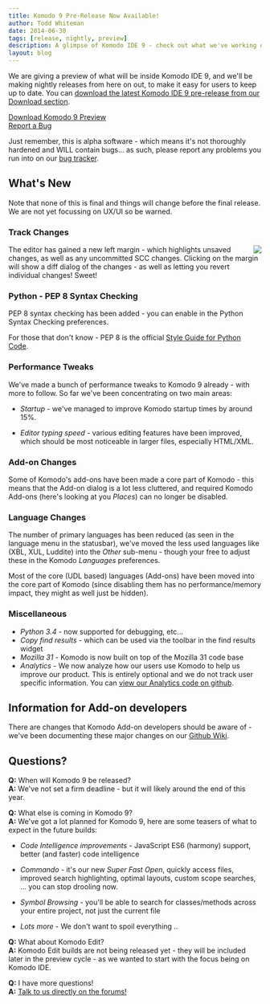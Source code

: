 ```yaml
---
title: Komodo 9 Pre-Release Now Available!
author: Todd Whiteman
date: 2014-06-30
tags: [release, nightly, preview]
description: A glimpse of Komodo IDE 9 - check out what we've working on and contribute towards the next version by reporting bugs or enhancement ideas.
layout: blog
---
```


We are giving a preview of what will be inside Komodo IDE 9, and we'll be making
nightly releases from here on out, to make it easy for users to keep up to date.
You can [download the latest Komodo IDE 9 pre-release from our Download section](/download#preview).

<div class="centered">
    <div class="spacer"></div>
    <a href="/download#preview" class="button big primary">
        <i class="icon icon-download"></i>
        Download Komodo 9 Preview
    </a>
    <div class="spacer-half"></div>
    <span>
        <i class="icon icon-bug"></i>
        <a href="https://bugs.activestate.com/enter_bug.cgi?product=Komodo&version=9.0.0%20preview" target="_blank">Report a Bug</a>
    </span>
</div>

Just remember, this is alpha software - which means it's not thoroughly hardened
and WILL contain bugs... as such, please report any problems you run into on our [bug tracker](https://bugs.activestate.com/enter_bug.cgi?product=Komodo&version=9.0.0%20preview).

## What's New

Note that none of this is final and things will change before the final release.
We are not yet focussing on UX/UI so be warned.

### Track Changes

<a href="/images/blog/2014-06/editor-margins-mockup.png" class="lightbox" title="Track Changes mockup - subject to change">
<img src="/images/blog/2014-06/editor-margins-mockup-thumb.png" align="right">
</a>

The editor has gained a new left margin - which highlights unsaved changes, as
well as any uncommitted SCC changes. Clicking on the margin will show a diff
dialog of the changes - as well as letting you revert individual changes! Sweet!

### Python - PEP 8 Syntax Checking

PEP 8 syntax checking has been added - you can enable in the Python Syntax
Checking preferences.

For those that don't know - PEP 8 is the official [Style Guide for Python Code](http://legacy.python.org/dev/peps/pep-0008/).

### Performance Tweaks

We've made a bunch of performance tweaks to Komodo 9 already - with more to
follow. So far we've been concentrating on two main areas:

* *Startup* - we've managed to improve Komodo startup times by around 15%.

* *Editor typing speed* - various editing features have been improved, which
  should be most noticeable in larger files, especially HTML/XML.

### Add-on Changes

Some of Komodo's add-ons have been made a core part of Komodo - this means that
the Add-on dialog is a lot less cluttered, and required Komodo Add-ons (here's
looking at you *Places*) can no longer be disabled.

### Language Changes

The number of primary languages has been reduced (as seen in the language menu
in the statusbar), we've moved the less used languages like (XBL, XUL, Luddite)
into the *Other* sub-menu - though your free to adjust these in the Komodo
*Languages* preferences.

Most of the core (UDL based) languages (Add-ons) have been moved into the core
part of Komodo (since disabling them has no performance/memory impact, they
might as well just be hidden).

### Miscellaneous

* *Python 3.4* - now supported for debugging, etc...
* *Copy find results* - which can be used via the toolbar in the find results widget
* *Mozilla 31* - Komodo is now built on top of the Mozilla 31 code base
* *Analytics* - We now analyze how our users use Komodo to help us improve our product.
  This is entirely optional and we do not track user specific information. You
  can [view our Analytics code on github](https://github.com/Komodo/KomodoEdit/blob/master/src/modules/analytics/content/analytics.js).

## Information for Add-on developers

There are changes that Komodo Add-on developers should be aware of - we've
been documenting these major changes on our [Github Wiki](https://github.com/Komodo/KomodoEdit/wiki/Komodo-9-Changes).

## Questions?

**Q:** When will Komodo 9 be released?<br>
**A:** We've not set a firm deadline - but it will likely around the end of this year.

**Q:** What else is coming in Komodo 9?<br>
**A:** We've got a lot planned for Komodo 9, here are some teasers of what to expect in
the future builds:

* *Code Intelligence improvements* - JavaScript ES6 (harmony) support, better
  (and faster) code intelligence

* *Commando* - it's our new *Super Fast Open*, quickly access files, improved
  search highlighting, optimal layouts, custom scope searches, ... you can stop
  drooling now.

* *Symbol Browsing* - you'll be able to search for classes/methods across your
  entire project, not just the current file

* *Lots more* - We don't want to spoil everything ..

**Q:** What about Komodo Edit?<br>
**A:** Komodo Edit builds are not being released yet - they will be included later in
the preview cycle - as we wanted to start with the focus being on Komodo IDE.

**Q:** I have more questions!<br>
**A:** [Talk to us directly on the forums!](http://forum.komodoide.com/)
